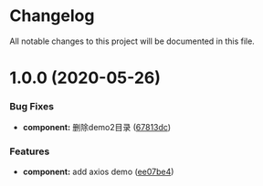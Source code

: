 # Changelog

All notable changes to this project will be documented in this file.

# 1.0.0 (2020-05-26)


### Bug Fixes

* **component:** 删除demo2目录 ([67813dc](https://github.com/strongme/vue-learn/commit/67813dcfd0b221e9d877bda987a165112a09dbab))


### Features

* **component:** add axios demo ([ee07be4](https://github.com/strongme/vue-learn/commit/ee07be41d3394434ea5c944cd94901c4db33a13c))
